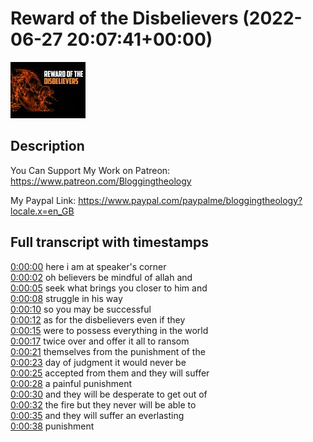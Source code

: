 # Reward of the Disbelievers (2022-06-27 20:07:41+00:00)

![alt Reward of the Disbelievers](zuBe4WP_Vus.jpg "Reward of the Disbelievers")

## Description

You Can Support My Work on Patreon:
https://www.patreon.com/Bloggingtheology

My Paypal Link: 
https://www.paypal.com/paypalme/bloggingtheology?locale.x=en_GB



## Full transcript with timestamps

[0:00:00](https://youtu.be/zuBe4WP_Vus?t=0) here i am at speaker's corner  
[0:00:02](https://youtu.be/zuBe4WP_Vus?t=2) oh believers be mindful of allah and  
[0:00:05](https://youtu.be/zuBe4WP_Vus?t=5) seek what brings you closer to him and  
[0:00:08](https://youtu.be/zuBe4WP_Vus?t=8) struggle in his way  
[0:00:10](https://youtu.be/zuBe4WP_Vus?t=10) so you may be successful  
[0:00:12](https://youtu.be/zuBe4WP_Vus?t=12) as for the disbelievers even if they  
[0:00:15](https://youtu.be/zuBe4WP_Vus?t=15) were to possess everything in the world  
[0:00:17](https://youtu.be/zuBe4WP_Vus?t=17) twice over and offer it all to ransom  
[0:00:21](https://youtu.be/zuBe4WP_Vus?t=21) themselves from the punishment of the  
[0:00:23](https://youtu.be/zuBe4WP_Vus?t=23) day of judgment it would never be  
[0:00:25](https://youtu.be/zuBe4WP_Vus?t=25) accepted from them and they will suffer  
[0:00:28](https://youtu.be/zuBe4WP_Vus?t=28) a painful punishment  
[0:00:30](https://youtu.be/zuBe4WP_Vus?t=30) and they will be desperate to get out of  
[0:00:32](https://youtu.be/zuBe4WP_Vus?t=32) the fire but they never will be able to  
[0:00:35](https://youtu.be/zuBe4WP_Vus?t=35) and they will suffer an everlasting  
[0:00:38](https://youtu.be/zuBe4WP_Vus?t=38) punishment  
